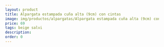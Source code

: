 ```yaml
---
layout: product
title: Alpargata estampada cuña alta (9cm) con cintas 
image: img/productos/alpargatas/Alpargata estampada cuña alta (9cm) con cintas =69 =beige salvi.webp
price: 69 
tags: beige salvi
description: 
order: 0
---
```

